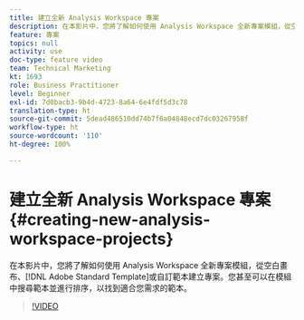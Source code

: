 ```yaml
---
title: 建立全新 Analysis Workspace 專案
description: 在本影片中，您將了解如何使用 Analysis Workspace 全新專案模組，從空白畫布、Adobe 標準範本或自訂範本建立專案。您甚至可以在模組中搜尋範本並進行排序，以找到適合您需求的範本。
feature: 專案
topics: null
activity: use
doc-type: feature video
team: Technical Marketing
kt: 1693
role: Business Practitioner
level: Beginner
exl-id: 7d0bacb3-9b4d-4723-8a64-6e4fdf5d3c78
translation-type: ht
source-git-commit: 5dead486510dd74b7f6a04848ecd7dc03267958f
workflow-type: ht
source-wordcount: '110'
ht-degree: 100%

---
```


# 建立全新 Analysis Workspace 專案 {#creating-new-analysis-workspace-projects}

在本影片中，您將了解如何使用 Analysis Workspace 全新專案模組，從空白畫布、[!DNL Adobe Standard Template]或自訂範本建立專案。您甚至可以在模組中搜尋範本並進行排序，以找到適合您需求的範本。

>[!VIDEO](https://video.tv.adobe.com/v/23233/?quality=12)
